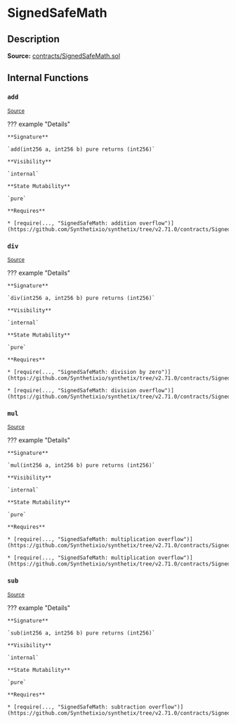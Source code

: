 # SignedSafeMath

## Description

**Source:** [contracts/SignedSafeMath.sol](https://github.com/Synthetixio/synthetix/tree/v2.71.0/contracts/SignedSafeMath.sol)

## Internal Functions

### `add`

<sub>[Source](https://github.com/Synthetixio/synthetix/tree/v2.71.0/contracts/SignedSafeMath.sol#L117)</sub>

??? example "Details"

    **Signature**

    `add(int256 a, int256 b) pure returns (int256)`

    **Visibility**

    `internal`

    **State Mutability**

    `pure`

    **Requires**

    * [require(..., "SignedSafeMath: addition overflow")](https://github.com/Synthetixio/synthetix/tree/v2.71.0/contracts/SignedSafeMath.sol#L119)

### `div`

<sub>[Source](https://github.com/Synthetixio/synthetix/tree/v2.71.0/contracts/SignedSafeMath.sol#L81)</sub>

??? example "Details"

    **Signature**

    `div(int256 a, int256 b) pure returns (int256)`

    **Visibility**

    `internal`

    **State Mutability**

    `pure`

    **Requires**

    * [require(..., "SignedSafeMath: division by zero")](https://github.com/Synthetixio/synthetix/tree/v2.71.0/contracts/SignedSafeMath.sol#L82)

    * [require(..., "SignedSafeMath: division overflow")](https://github.com/Synthetixio/synthetix/tree/v2.71.0/contracts/SignedSafeMath.sol#L83)

### `mul`

<sub>[Source](https://github.com/Synthetixio/synthetix/tree/v2.71.0/contracts/SignedSafeMath.sol#L53)</sub>

??? example "Details"

    **Signature**

    `mul(int256 a, int256 b) pure returns (int256)`

    **Visibility**

    `internal`

    **State Mutability**

    `pure`

    **Requires**

    * [require(..., "SignedSafeMath: multiplication overflow")](https://github.com/Synthetixio/synthetix/tree/v2.71.0/contracts/SignedSafeMath.sol#L61)

    * [require(..., "SignedSafeMath: multiplication overflow")](https://github.com/Synthetixio/synthetix/tree/v2.71.0/contracts/SignedSafeMath.sol#L64)

### `sub`

<sub>[Source](https://github.com/Synthetixio/synthetix/tree/v2.71.0/contracts/SignedSafeMath.sol#L100)</sub>

??? example "Details"

    **Signature**

    `sub(int256 a, int256 b) pure returns (int256)`

    **Visibility**

    `internal`

    **State Mutability**

    `pure`

    **Requires**

    * [require(..., "SignedSafeMath: subtraction overflow")](https://github.com/Synthetixio/synthetix/tree/v2.71.0/contracts/SignedSafeMath.sol#L102)
